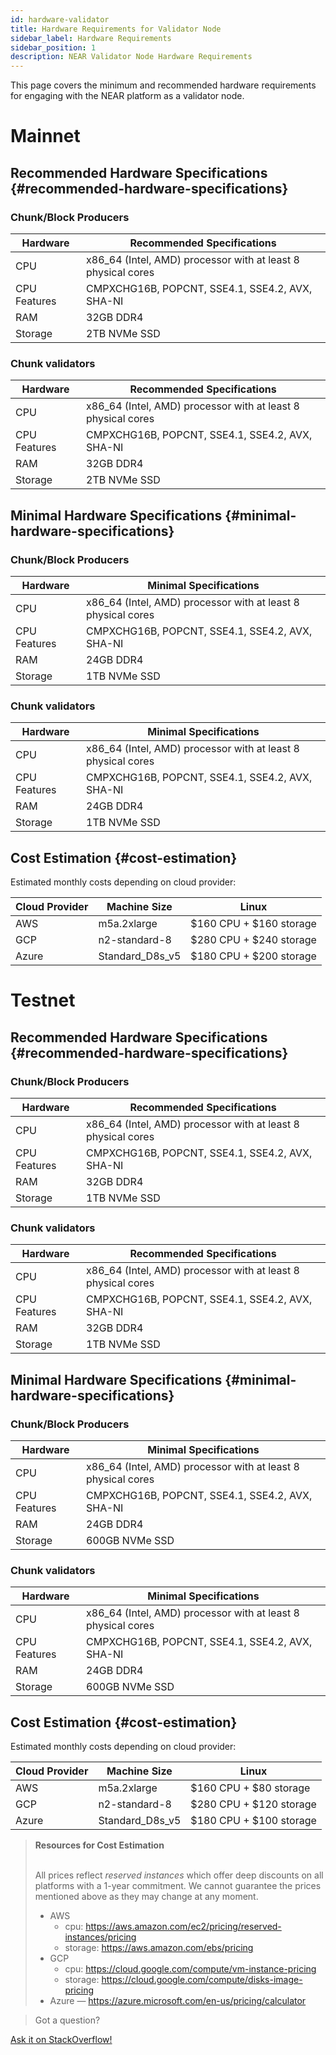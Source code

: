 ```yaml
---
id: hardware-validator
title: Hardware Requirements for Validator Node
sidebar_label: Hardware Requirements
sidebar_position: 1
description: NEAR Validator Node Hardware Requirements
---
```


This page covers the minimum and recommended hardware requirements for engaging with the NEAR platform as a validator node.

# Mainnet

## Recommended Hardware Specifications {#recommended-hardware-specifications}

### Chunk/Block Producers

| Hardware       | Recommended Specifications                                   |
| -------------- |--------------------------------------------------------------|
| CPU            | x86_64 (Intel, AMD) processor with at least 8 physical cores |
| CPU Features   | CMPXCHG16B, POPCNT, SSE4.1, SSE4.2, AVX, SHA-NI              |
| RAM            | 32GB DDR4                                                    |
| Storage        | 2TB NVMe SSD                                                 |

### Chunk validators

| Hardware       | Recommended Specifications                                   |
| -------------- |--------------------------------------------------------------|
| CPU            | x86_64 (Intel, AMD) processor with at least 8 physical cores |
| CPU Features   | CMPXCHG16B, POPCNT, SSE4.1, SSE4.2, AVX, SHA-NI              |
| RAM            | 32GB DDR4                                                    |
| Storage        | 2TB NVMe SSD                                                 |

## Minimal Hardware Specifications {#minimal-hardware-specifications}

### Chunk/Block Producers

| Hardware       | Minimal Specifications                                       |
| -------------- |--------------------------------------------------------------|
| CPU            | x86_64 (Intel, AMD) processor with at least 8 physical cores |
| CPU Features   | CMPXCHG16B, POPCNT, SSE4.1, SSE4.2, AVX, SHA-NI              |
| RAM            | 24GB DDR4                                                    |
| Storage        | 1TB NVMe SSD                                                 |

### Chunk validators

| Hardware       | Minimal Specifications                                       |
| -------------- |--------------------------------------------------------------|
| CPU            | x86_64 (Intel, AMD) processor with at least 8 physical cores |
| CPU Features   | CMPXCHG16B, POPCNT, SSE4.1, SSE4.2, AVX, SHA-NI              |
| RAM            | 24GB DDR4                                                    |
| Storage        | 1TB NVMe SSD                                                 |

## Cost Estimation {#cost-estimation}

Estimated monthly costs depending on cloud provider:

| Cloud Provider | Machine Size     | Linux                   |
| -------------- |------------------|-------------------------|
| AWS            | m5a.2xlarge      | $160 CPU + $160 storage |
| GCP            | n2-standard-8    | $280 CPU + $240 storage |
| Azure          | Standard_D8s_v5  | $180 CPU + $200 storage |

# Testnet

## Recommended Hardware Specifications {#recommended-hardware-specifications}

### Chunk/Block Producers

| Hardware       | Recommended Specifications                                   |
| -------------- |--------------------------------------------------------------|
| CPU            | x86_64 (Intel, AMD) processor with at least 8 physical cores |
| CPU Features   | CMPXCHG16B, POPCNT, SSE4.1, SSE4.2, AVX, SHA-NI              |
| RAM            | 32GB DDR4                                                    |
| Storage        | 1TB NVMe SSD                                                 |

### Chunk validators

| Hardware       | Recommended Specifications                                   |
| -------------- |--------------------------------------------------------------|
| CPU            | x86_64 (Intel, AMD) processor with at least 8 physical cores |
| CPU Features   | CMPXCHG16B, POPCNT, SSE4.1, SSE4.2, AVX, SHA-NI              |
| RAM            | 32GB DDR4                                                    |
| Storage        | 1TB NVMe SSD                                                 |

## Minimal Hardware Specifications {#minimal-hardware-specifications}

### Chunk/Block Producers

| Hardware       | Minimal Specifications                                       |
| -------------- |--------------------------------------------------------------|
| CPU            | x86_64 (Intel, AMD) processor with at least 8 physical cores |
| CPU Features   | CMPXCHG16B, POPCNT, SSE4.1, SSE4.2, AVX, SHA-NI              |
| RAM            | 24GB DDR4                                                    |
| Storage        | 600GB NVMe SSD                                               |

### Chunk validators

| Hardware       | Minimal Specifications                                       |
| -------------- |--------------------------------------------------------------|
| CPU            | x86_64 (Intel, AMD) processor with at least 8 physical cores |
| CPU Features   | CMPXCHG16B, POPCNT, SSE4.1, SSE4.2, AVX, SHA-NI              |
| RAM            | 24GB DDR4                                                    |
| Storage        | 600GB NVMe SSD                                               |

## Cost Estimation {#cost-estimation}

Estimated monthly costs depending on cloud provider:

| Cloud Provider | Machine Size     | Linux                   |
| -------------- |------------------|-------------------------|
| AWS            | m5a.2xlarge      | $160 CPU + $80 storage  |
| GCP            | n2-standard-8    | $280 CPU + $120 storage |
| Azure          | Standard_D8s_v5  | $180 CPU + $100 storage |

<blockquote class="info">
<strong>Resources for Cost Estimation</strong><br /><br />

All prices reflect *reserved instances* which offer deep discounts on all platforms with a 1-year commitment.
We cannot guarantee the prices mentioned above as they may change at any moment.

- AWS
  - cpu: https://aws.amazon.com/ec2/pricing/reserved-instances/pricing
  - storage: https://aws.amazon.com/ebs/pricing
- GCP
  - cpu: https://cloud.google.com/compute/vm-instance-pricing
  - storage: https://cloud.google.com/compute/disks-image-pricing
- Azure — https://azure.microsoft.com/en-us/pricing/calculator

</blockquote>

>Got a question?
<a href="https://stackoverflow.com/questions/tagged/nearprotocol">
  <h8>Ask it on StackOverflow!</h8></a>
